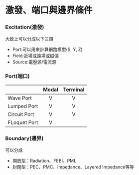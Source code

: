 # 激發、端口與邊界條件

### Excitation(激發)

大致上可以分成以下三類

* Port:可以用來計算網路模型(S, Y, Z)
* Field:近場或遠場或磁偏
* Source:電壓源/電流源

### Port(端口)

|              | Modal | Terminal |
| ------------ | :---: | :------: |
| Wave Port    |   V   |     V    |
| Lumped Port  |   V   |     V    |
| Circuit Port |   V   |     V    |
| FLoquet Port |   V   |          |

### Boundary(邊界)

可以分成

* 開放型：Radiation、FEBI、PML
* 封閉型：PEC、PMC、Impedance、Layered Impedance等等
